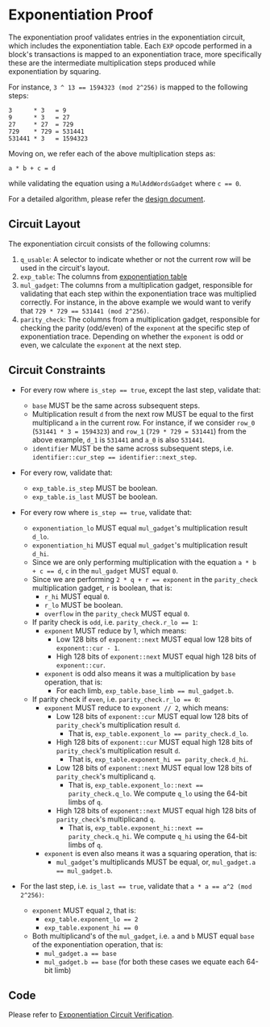 # Exponentiation Proof

The exponentiation proof validates entries in the exponentiation circuit, which includes the exponentiation table. Each `EXP` opcode performed in a block's transactions is mapped to an exponentiation trace, more specifically these are the intermediate multiplication steps produced while exponentiation by squaring.

For instance, `3 ^ 13 == 1594323 (mod 2^256)` is mapped to the following steps:
```
3      * 3   = 9
9      * 3   = 27
27     * 27  = 729
729    * 729 = 531441
531441 * 3   = 1594323
```

Moving on, we refer each of the above multiplication steps as:
```
a * b + c = d
```
while validating the equation using a `MulAddWordsGadget` where `c == 0`.

For a detailed algorithm, please refer the [design document](../specs/exp-proof-design-doc.md).

## Circuit Layout

The exponentiation circuit consists of the following columns:
1. `q_usable`: A selector to indicate whether or not the current row will be used in the circuit's layout.
2. `exp_table`: The columns from [exponentiation table](./tables.md#exponentiation-table)
3. `mul_gadget`: The columns from a multiplication gadget, responsible for validating that each step within the exponentiation trace was multiplied correctly. For instance, in the above example we would want to verify that `729 * 729 == 531441 (mod 2^256)`.
4. `parity_check`: The columns from a multiplication gadget, responsible for checking the parity (odd/even) of the `exponent` at the specific step of exponentiation trace. Depending on whether the `exponent` is odd or even, we calculate the `exponent` at the next step.

## Circuit Constraints

- For every row where `is_step == true`, except the last step, validate that:
    - `base` MUST be the same across subsequent steps.
    - Multiplication result `d` from the next row MUST be equal to the first multiplicand `a` in the current row. For instance, if we consider `row_0` (`531441 * 3 = 1594323`) and `row_1` (`729 * 729 = 531441`) from the above example, `d_1` is `531441` and `a_0` is also `531441`.
    - `identifier` MUST be the same across subsequent steps, i.e. `identifier::cur_step == identifier::next_step`.

- For every row, validate that:
    - `exp_table.is_step` MUST be boolean.
    - `exp_table.is_last` MUST be boolean.

- For every row where `is_step == true`, validate that:
    - `exponentiation_lo` MUST equal `mul_gadget`'s multiplication result `d_lo`.
    - `exponentiation_hi` MUST equal `mul_gadget`'s multiplication result `d_hi`.
    - Since we are only performing multiplication with the equation `a * b + c == d`, `c` in the `mul_gadget` MUST equal `0`.
    - Since we are performing `2 * q + r == exponent` in the `parity_check` multiplication gadget, `r` is boolean, that is:
        - `r_hi` MUST equal `0`.
        - `r_lo` MUST be boolean.
        - `overflow` in the `parity_check` MUST equal `0`.
    - If parity check is `odd`, i.e. `parity_check.r_lo == 1`:
        - `exponent` MUST reduce by 1, which means:
            - Low 128 bits of `exponent::next` MUST equal low 128 bits of `exponent::cur - 1`.
            - High 128 bits of `exponent::next` MUST equal high 128 bits of `exponent::cur`.
        - `exponent` is odd also means it was a multiplication by `base` operation, that is:
            - For each limb, `exp_table.base_limb == mul_gadget.b`.
    - If parity check if `even`, i.e. `parity_check.r_lo == 0`:
        - `exponent` MUST reduce to `exponent // 2`, which means:
            - Low 128 bits of `exponent::cur` MUST equal low 128 bits of `parity_check`'s multiplication result `d`.
                - That is, `exp_table.exponent_lo == parity_check.d_lo`.
            - High 128 bits of `exponent::cur` MUST equal high 128 bits of `parity_check`'s multiplication result `d`.
                - That is, `exp_table.exponent_hi == parity_check.d_hi`.
            - Low 128 bits of `exponent::next` MUST equal low 128 bits of `parity_check`'s multiplicand `q`.
                - That is, `exp_table.exponent_lo::next == parity_check.q_lo`. We compute `q_lo` using the 64-bit limbs of `q`.
            - High 128 bits of `exponent::next` MUST equal high 128 bits of `parity_check`'s multiplicand `q`.
                - That is, `exp_table.exponent_hi::next == parity_check.q_hi`. We compute `q_hi` using the 64-bit limbs of `q`.
        - `exponent` is even also means it was a squaring operation, that is:
            - `mul_gadget`'s multiplicands MUST be equal, or, `mul_gadget.a == mul_gadget.b`.
- For the last step, i.e. `is_last == true`, validate that `a * a == a^2 (mod 2^256)`:
    - `exponent` MUST equal `2`, that is:
        - `exp_table.exponent_lo == 2`
        - `exp_table.exponent_hi == 0`
    - Both multiplicand's of the `mul_gadget`, i.e. `a` and `b` MUST equal `base` of the exponentiation operation, that is:
        - `mul_gadget.a == base`
        - `mul_gadget.b == base` (for both these cases we equate each 64-bit limb)



## Code

Please refer to [Exponentiation Circuit Verification](`src/zkevm-specs/exp_circuit.py`).
